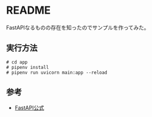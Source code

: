 # README

FastAPIなるものの存在を知ったのでサンプルを作ってみた。

## 実行方法

~~~console
# cd app
# pipenv install
# pipenv run uvicorn main:app --reload
~~~

## 参考

- [FastAPI公式](https://fastapi.tiangolo.com)

